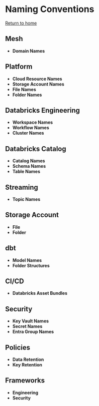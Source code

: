 # Naming Conventions
[Return to home](README.md)

## Mesh
- **Domain Names**

## Platform
- **Cloud Resource Names**
- **Storage Account Names**
- **File Names**
- **Folder Names**

## Databricks Engineering
- **Workspace Names**
- **Workflow Names**
- **Cluster Names**

## Databricks Catalog
- **Catalog Names**
- **Schema Names**
- **Table Names**

## Streaming
- **Topic Names**

## Storage Account
- **File**
- **Folder**

## dbt
- **Model Names**
- **Folder Structures**

## CI/CD
- **Databricks Asset Bundles**

## Security
- **Key Vault Names**
- **Secret Names**
- **Entra Group Names**

## Policies
- **Data Retention**
- **Key Retention**

## Frameworks
- **Engineering**
- **Security**

